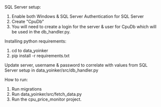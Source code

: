 SQL Server setup:

1. Enable both Windows & SQL Server Authentication for SQL Server
2. Create "CpuDb"
3. You will need to create a login for the server & user for CpuDb which will be used in the db_handler.py.

Installing python requirements:

1. cd to data_yoinker
2. pip install -r requirements.txt

Update server, username & password to correlate with values from SQL Server setup in data_yoinker/src/db_handler.py

How to run:

1. Run migrations
2. Run data_yoinker/src/fetch_data.py
3. Run the cpu_price_monitor project.
